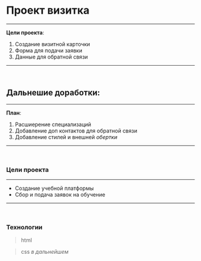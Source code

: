 # Проект **визитка**
---------

**Цели проекта**:
  
   1. Создание визитной карточки
   2. Форма для подачи заявки
   3. Данные для обратной связи


---------
&nbsp;

## Дальнешие доработки:
 
 ----------

 **План**:

   1. Расшиерение специализаций
   2. Добавление доп контактов для обратной связи
   3. Добавление стилей и внешней *обертки*


--------------

&nbsp; 

### Цели проекта
--------------

* Создание учебной платформы
* Сбор и подача заявок на обучение

-------

&nbsp;

### Технологии
> html

> css *в дальнейшем*
